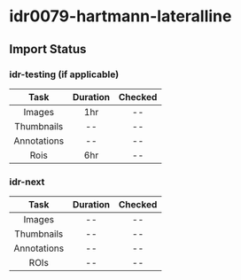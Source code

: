 # idr0079-hartmann-lateralline

## Import Status

### idr-testing (if applicable)
| Task | Duration | Checked |
| :----: |:----:| :----:|
| Images| 1hr | -- |
| Thumbnails | -- | -- |
| Annotations | -- | -- |
| Rois | 6hr | -- |

### idr-next
| Task | Duration | Checked |
| :----: |:----:| :----:|
| Images| -- | -- |
| Thumbnails | -- | -- |
| Annotations | -- | -- |
| ROIs | -- | -- |